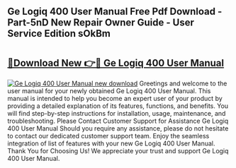 ## Ge Logiq 400 User Manual Free Pdf Download - Part-5nD New Repair Owner Guide - User Service Edition sOkBm

# <h2><a href="http://bc49707.oget.top/?id=Ge+Logiq+400+User+Manual">🔗Download New 👉🔴 Ge Logiq 400 User Manual</a></h2>

[![Ge Logiq 400 User Manual new download](https://i.imgur.com/5g1atiW.png)](http://bc49707.oget.top/?id=Ge+Logiq+400+User+Manual)
Greetings and welcome to the user manual for your newly obtained Ge Logiq 400 User Manual. This manual is intended to help you become an expert user of your product by providing a detailed explanation of its features, functions, and benefits. You will find step-by-step instructions for installation, usage, maintenance, and troubleshooting. Please Contact Customer Support for Assistance Ge Logiq 400 User Manual Should you require any assistance, please do not hesitate to contact our dedicated customer support team. Enjoy the seamless integration of list of features with your new Ge Logiq 400 User Manual. Thank You for Choosing Us! We appreciate your trust and support Ge Logiq 400 User Manual.
